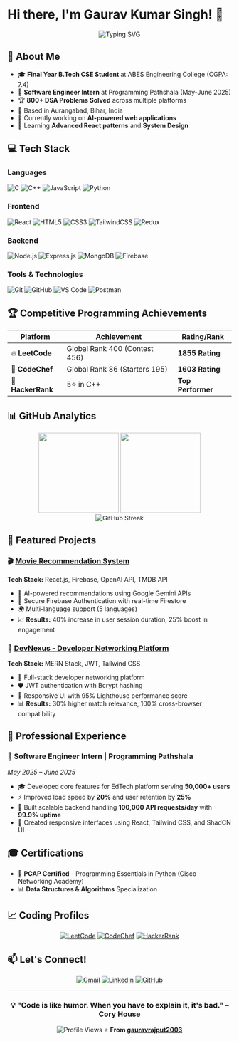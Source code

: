 # Hi there, I'm Gaurav Kumar Singh! 👋

<div align="center">
  <img src="https://readme-typing-svg.herokuapp.com?font=Fira+Code&pause=1000&color=2196F3&center=true&vCenter=true&width=435&lines=Full-Stack+MERN+Developer;Software+Engineer+Intern;Competitive+Programmer;Problem+Solver" alt="Typing SVG" />
</div>

## 🚀 About Me

- 🎓 **Final Year B.Tech CSE Student** at ABES Engineering College (CGPA: 7.4)
- 💼 **Software Engineer Intern** at Programming Pathshala (May-June 2025)
- 🏆 **800+ DSA Problems Solved** across multiple platforms
- 📍 Based in Aurangabad, Bihar, India
- 🔭 Currently working on **AI-powered web applications**
- 🌱 Learning **Advanced React patterns** and **System Design**

## 💻 Tech Stack

### Languages
![C](https://img.shields.io/badge/C-00599C?style=for-the-badge&logo=c&logoColor=white)
![C++](https://img.shields.io/badge/C++-00599C?style=for-the-badge&logo=cplusplus&logoColor=white)
![JavaScript](https://img.shields.io/badge/JavaScript-F7DF1E?style=for-the-badge&logo=javascript&logoColor=black)
![Python](https://img.shields.io/badge/Python-3776AB?style=for-the-badge&logo=python&logoColor=white)

### Frontend
![React](https://img.shields.io/badge/React-20232A?style=for-the-badge&logo=react&logoColor=61DAFB)
![HTML5](https://img.shields.io/badge/HTML5-E34F26?style=for-the-badge&logo=html5&logoColor=white)
![CSS3](https://img.shields.io/badge/CSS3-1572B6?style=for-the-badge&logo=css3&logoColor=white)
![TailwindCSS](https://img.shields.io/badge/Tailwind_CSS-38B2AC?style=for-the-badge&logo=tailwind-css&logoColor=white)
![Redux](https://img.shields.io/badge/Redux-593D88?style=for-the-badge&logo=redux&logoColor=white)

### Backend
![Node.js](https://img.shields.io/badge/Node.js-43853D?style=for-the-badge&logo=node.js&logoColor=white)
![Express.js](https://img.shields.io/badge/Express.js-404D59?style=for-the-badge&logo=express&logoColor=white)
![MongoDB](https://img.shields.io/badge/MongoDB-4EA94B?style=for-the-badge&logo=mongodb&logoColor=white)
![Firebase](https://img.shields.io/badge/Firebase-039BE5?style=for-the-badge&logo=Firebase&logoColor=white)

### Tools & Technologies
![Git](https://img.shields.io/badge/Git-F05032?style=for-the-badge&logo=git&logoColor=white)
![GitHub](https://img.shields.io/badge/GitHub-100000?style=for-the-badge&logo=github&logoColor=white)
![VS Code](https://img.shields.io/badge/VS_Code-0078D4?style=for-the-badge&logo=visual%20studio%20code&logoColor=white)
![Postman](https://img.shields.io/badge/Postman-FF6C37?style=for-the-badge&logo=postman&logoColor=white)

## 🏆 Competitive Programming Achievements

<div align="center">

| Platform | Achievement | Rating/Rank |
|----------|-------------|-------------|
| 🔥 **LeetCode** | Global Rank 400 (Contest 456) | **1855 Rating** |
| 🍳 **CodeChef** | Global Rank 86 (Starters 195) | **1603 Rating** |
| 🚀 **HackerRank** | 5⭐ in C++ | **Top Performer** |

</div>

## 📊 GitHub Analytics

<div align="center">
  <img height="180em" src="https://github-readme-stats.vercel.app/api?username=gauravrajput2003&show_icons=true&theme=tokyonight&include_all_commits=true&count_private=true"/>
  <img height="180em" src="https://github-readme-stats.vercel.app/api/top-langs/?username=gauravrajput2003&layout=compact&langs_count=7&theme=tokyonight"/>
</div>

<div align="center">
  <img src="https://github-readme-streak-stats.herokuapp.com/?user=gauravrajput2003&theme=tokyonight" alt="GitHub Streak" />
</div>

## 🎯 Featured Projects

### 🎬 [Movie Recommendation System](https://github.com/gauravrajput2003/Netflix-gpt)
**Tech Stack:** React.js, Firebase, OpenAI API, TMDB API
- 🤖 AI-powered recommendations using Google Gemini APIs
- 🔐 Secure Firebase Authentication with real-time Firestore
- 🌍 Multi-language support (5 languages)
- 📈 **Results:** 40% increase in user session duration, 25% boost in engagement

### 👥 [DevNexus - Developer Networking Platform](https://github.com/gauravrajput2003/DevTinder)
**Tech Stack:** MERN Stack, JWT, Tailwind CSS
- 🔗 Full-stack developer networking platform
- 🛡️ JWT authentication with Bcrypt hashing
- 🎨 Responsive UI with 95% Lighthouse performance score
- 📊 **Results:** 30% higher match relevance, 100% cross-browser compatibility

## 💼 Professional Experience

### 🚀 Software Engineer Intern | Programming Pathshala
*May 2025 – June 2025*

- 🎓 Developed core features for EdTech platform serving **50,000+ users**
- ⚡ Improved load speed by **20%** and user retention by **25%**
- 🔧 Built scalable backend handling **100,000 API requests/day** with **99.9% uptime**
- 📱 Created responsive interfaces using React, Tailwind CSS, and ShadCN UI

## 🎓 Certifications

- 🐍 **PCAP Certified** - Programming Essentials in Python (Cisco Networking Academy)
- 📊 **Data Structures & Algorithms** Specialization

## 📈 Coding Profiles

<div align="center">

[![LeetCode](https://img.shields.io/badge/LeetCode-FFA116?style=for-the-badge&logo=leetcode&logoColor=white)](https://leetcode.com/u/gauravrajput2003/)
[![CodeChef](https://img.shields.io/badge/CodeChef-5B4638?style=for-the-badge&logo=codechef&logoColor=white)](https://www.codechef.com/users/xiyjzq)
[![HackerRank](https://img.shields.io/badge/HackerRank-2EC866?style=for-the-badge&logo=hackerrank&logoColor=white)](https://www.hackerrank.com/gauravsingh032002)

</div>

## 📫 Let's Connect!

<div align="center">

[![Gmail](https://img.shields.io/badge/Gmail-D14836?style=for-the-badge&logo=gmail&logoColor=white)](mailto:gauravkumarsingh010103@gmail.com)
[![LinkedIn](https://img.shields.io/badge/LinkedIn-0077B5?style=for-the-badge&logo=linkedin&logoColor=white)](https://www.linkedin.com/in/gaurav-singh-aa7a0a196/)
[![GitHub](https://img.shields.io/badge/GitHub-100000?style=for-the-badge&logo=github&logoColor=white)](https://github.com/gauravrajput2003)

</div>

---

<div align="center">

### 💡 "Code is like humor. When you have to explain it, it's bad." – Cory House

![Profile Views](https://komarev.com/ghpvc/?username=gauravrajput2003&color=brightgreen&style=flat-square)
⭐ **From [gauravrajput2003](https://github.com/gauravrajput2003)**

</div>



